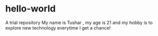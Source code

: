 # hello-world
A trial repository 
My name is Tushar , my age is 21 and my hobby is to explore new technology everytime I get a chance!
